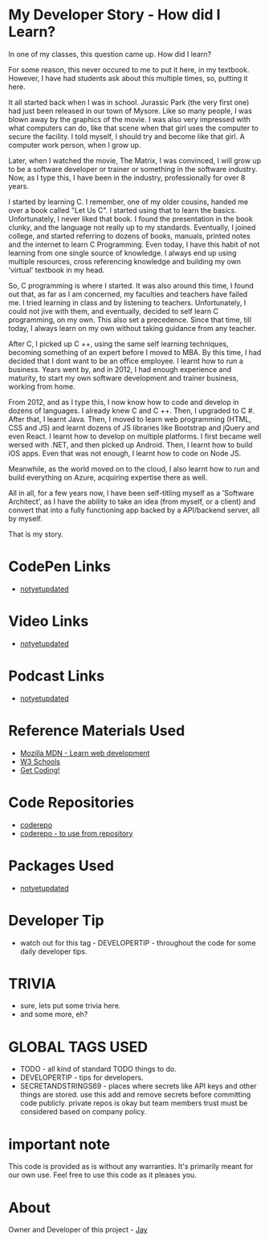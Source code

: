 # My Developer Story - How did I Learn?

In one of my classes, this question came up. How did I learn? 

For some reason, this never occured to me to put it here, in my textbook. However, I have had students ask about this multiple times, so, putting it here. 

It all started back when I was in school. Jurassic Park (the very first one) had just been released in our town of Mysore. Like so many people, I was blown away by the graphics of the movie. I was also very impressed with what computers can do, like that scene when that girl uses the computer to secure the facility. I told myself, I should try and become like that girl. A computer work person, when I grow up. 

Later, when I watched the movie, The Matrix, I was convinced, I will grow up to be a software developer or trainer or something in the software industry. Now, as I type this, I have been in the industry, professionally for over 8 years. 

I started by learning C. I remember, one of my older cousins, handed me over a book called "Let Us C". I started using that to learn the basics. Unfortunately, I never liked that book. I found the presentation in the book clunky, and the language not really up to my standards. Eventually, I joined college, and started referring to dozens of books, manuals, printed notes and the internet to learn C Programming. Even today, I have this habit of not learning from one single source of knowledge. I always end up using multiple resources, cross referencing knowledge and building my own 'virtual' textbook in my head. 

So, C programming is where I started. It was also around this time, I found out that, as far as I am concerned, my faculties and teachers have failed me. I tried learning in class and by listening to teachers. Unfortunately, I could not jive with them, and eventually, decided to self learn C programming, on my own. This also set a precedence. Since that time, till today, I always learn on my own without taking guidance from any teacher. 

After C, I picked up C ++, using the same self learning techniques, becoming something of an expert before I moved to MBA. By this time, I had decided that I dont want to be an office employee. I learnt how to run a business. Years went by, and in 2012, I had enough experience and maturity, to start my own software development and trainer business, working from home. 

From 2012, and as I type this, I now know how to code and develop in dozens of languages. I already knew C and C ++. Then, I upgraded to C #. After that, I learnt Java. Then, I moved to learn web programming (HTML, CSS and JS) and learnt dozens of JS libraries like Bootstrap and jQuery and even React. I learnt how to develop on multiple platforms. I first became well wersed with .NET, and then picked up Android. Then, I learnt how to build iOS apps. Even that was not enough, I learnt how to code on Node JS. 

Meanwhile, as the world moved on to the cloud, I also learnt how to run and build everything on Azure, acquiring expertise there as well. 

All in all, for a few years now, I have been self-titling myself as a 'Software Architect', as I have the ability to take an idea (from myself, or a client) and convert that into a fully functioning app backed by a API/backend server, all by myself. 

That is my story. 

# CodePen Links

* [notyetupdated](Link)

# Video Links

* [notyetupdated](Link)

# Podcast Links

* [notyetupdated](Link)

# Reference Materials Used 

* [Mozilla MDN - Learn web development](https://developer.mozilla.org/en-US/docs/Learn)
* [W3 Schools](https://www.w3schools.com)
* [Get Coding!](https://getcodingkids.com/missions/)

# Code Repositories

* [coderepo](https://github.com/Jay-study-nildana/Tutorials/tree/master/WebCode/foldername/)
* [coderepo - to use from repository](../WebCode/foldername/)

# Packages Used 

* [notyetupdated](Link)

# Developer Tip 

* watch out for this tag - DEVELOPERTIP - throughout the code for some daily developer tips.

# TRIVIA 

* sure, lets put some trivia here.
* and some more, eh?

# GLOBAL TAGS USED

* TODO - all kind of standard TODO things to do. 
* DEVELOPERTIP - tips for developers.
* SECRETANDSTRINGS69 - places where secrets like API keys and other things are stored. use this add and remove secrets before committing code publicly. private repos is okay but team members trust must be considered based on company policy. 

# important note 

This code is provided as is without any warranties. It's primarily meant for our own use. Feel free to use this code as it pleases you.

# About

Owner and Developer of this project - [Jay](http://thechalakas.com)